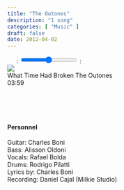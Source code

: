 ```yaml
---
title: "The Outones"
description: "1 song"
categories: [ "Music" ]
draft: false
date: 2012-04-02
---
```



<div class="row">
    <div class="large-6 medium-6 small-12 columns" id="amplitude-left">
        <img amplitude-song-info="cover_art_url" amplitude-main-song-info="true"/>
        <div id="player-left-bottom">
            <div id="time-container">
                <span class="current-time">
                    <span class="amplitude-current-minutes" amplitude-main-current-minutes="true"></span>:<span class="amplitude-current-seconds" amplitude-main-current-seconds="true"></span>
                </span>
                <input type="range" class="amplitude-song-slider" amplitude-main-song-slider="true" step=".1"/>
                <span class="duration">
                    <span class="amplitude-duration-minutes" amplitude-main-duration-minutes="true"></span>:<span class="amplitude-duration-seconds" amplitude-main-duration-seconds="true"></span>
                </span>
            </div>
            <div id="control-container">
                <div id="repeat-container">
                    <div class="amplitude-repeat" id="repeat"></div>
                </div>
                <div id="central-control-container">
                    <div id="central-controls">
                        <div class="amplitude-prev" id="previous"></div>
                        <div class="amplitude-play-pause" amplitude-main-play-pause="true" id="play-pause"></div>
                        <div class="amplitude-next" id="next"></div>
                    </div>
                </div>
                <div id="shuffle-container">
                    <div class="amplitude-shuffle amplitude-shuffle-off" id="shuffle"></div>
                </div>
            </div>
            <div id="meta-container">
                <span amplitude-song-info="name" amplitude-main-song-info="true" class="song-name"></span>
                <div class="song-artist-album">
                    <span amplitude-song-info="artist" amplitude-main-song-info="true"></span>
                    <span amplitude-song-info="album" amplitude-main-song-info="true"></span>
                </div>
            </div>
        </div>
    </div>
    <div class="large-6 medium-6 small-12 columns" id="amplitude-right">
        <div class="song amplitude-song-container amplitude-play-pause" amplitude-song-index="0">
            <div class="song-now-playing-icon-container">
                <div class="play-button-container">
                </div>
                <img class="now-playing" src="/player/now-playing.svg"/>
            </div>
            <div class="song-meta-data">
                <span class="song-title">What Time Had Broken</span>
                <span class="song-artist">The Outones</span>
            </div>
            <span class="song-duration">03:59</span>
        </div>
    </div>
</div>

<script type="text/javascript">
    Amplitude.init({
        "songs": [
            {
                "name": "What Time Had Broken",
                "artist": "The Outones",
                "album": "The Outones",
                "url": "/audio/the-outones/The_Outones_-_What_Time_Had_Broken.mp3",
                "cover_art_url": "/images/music/The_Outones.jpg"
            },
        ]
    });
</script>
  
  &nbsp;  
  &nbsp;  
  &nbsp;  
  
#### Personnel

Guitar: Charles Boni  
Bass: Alisson Oldoni  
Vocals: Rafael Bolda  
Drums: Rodrigo Pilatti  
Lyrics by: Charles Boni  
Recording: Daniel Cajal (Milkie Studio)  
  

